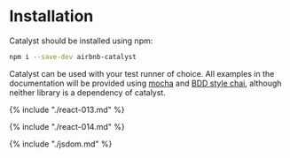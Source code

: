 # Installation

Catalyst should be installed using npm:

```bash
npm i --save-dev airbnb-catalyst
```

Catalyst can be used with your test runner of choice. All examples in the documentation will be
provided using [mocha](https://mochajs.org/) and [BDD style chai](http://chaijs.com/api/bdd/), 
although neither library is a dependency of catalyst.

{% include "./react-013.md" %}

{% include "./react-014.md" %}

{% include "./jsdom.md" %}
